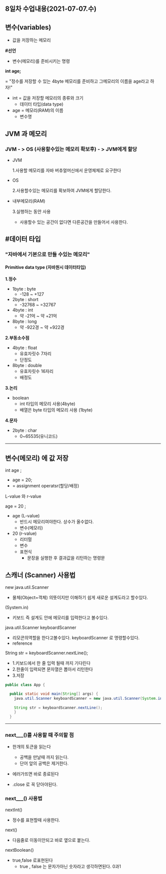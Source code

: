 ## 8일차 수업내용(2021-07-07.수)

## 변수(variables)

- 값을 저장하는 메모리

**#선언**

- 변수(메모리)를 준비시키는 명령

**int age;**

= "정수를 저장할 수 있는 4byte 메모리를 준비하고 그메모리의 이름을 age라고 하자!"

- int  = 값을 저장할 메모리의 종류와 크기
  - 데이터 타입(data type)
- age  = 메모리(RAM)의 이름
  - 변수명

## JVM 과 메모리

### JVM - > OS (사용할수있는 메모리 확보후) - > JVM에게 할당

- JVM

  1.사용할 메모리를 자바 버츄얼머신에서 운영체체로 요구한다

- OS

  2.사용할수있는 메모리를 확보하여 JVM에게 할당한다.

- 내부메모리(RAM)

  3.실행하는 동안 사용

  - 사용할수 있는 공간이 없다면 다른공간을 만들어서 사용한다.



## #데이터 타입

### "자바에서 기본으로 만들 수있는 메모리"

#### **Primitive data type (자바원시 데이터타입)**

**1.정수**

- 1byte : byte
  - -128 ~ +127
- 2byte : short
  -  -32768 ~ =32767
- 4byte : int
  -  약 -21억 ~ 약 +21억
- 8byte : long
  - 약 -922경 ~ 약 +922경

**2.부동소수점**

- 4byte : float
  - 유효자릿수 7자리
  - 단정도
- 8byte : double
  - 유효자릿수 16자리
  - 배정도

**3.논리**

- boolean
  - int 타입의 메모리 사용(4byte)
  - 배열은 byte 타입의 메모리 사용 (1byte)

**4.문자**

- 2byte : char
  - 0~65535(유니코드)

------

## 변수(메모리) 에 값 저장

int age ;

- age = 20;
- =  assignment operatsr(할당/배정)

L-value 와 r-value

age = 20 ;

- age  (L-value)
  - 반드시 메모리여야한다. 상수가 올수없다.
  - 변수(메모리)
- 20 (r-value)
  - 리터럴
  - 변수
  - 표현식
    - 문장을 실행한 후 결과값을 리턴하는 명령문

## 스캐너 (Scanner) 사용법

new java.util.Scanner

- 물체(Object=객체) 의뜻이지만 이해하기 쉽게 새로운 설계도라고 할수있다.

(System.in)

- 키보드 즉 설계도 안에 메모리를 입력한다고 볼수있다.

java.util.Scanner keyboardScanner

- 리모콘의역할을 한다고볼수있다. keyboardScanner 로 명령할수있다.
- reference

String str = keyboardScanner.nextLine();

- 1.키보드에서 한 줄 입력 될때 까지 기다린다
- 2.한줄이 입력되면 문자열은 뽑아서 리턴한다
- 3.저장

```java
public class App {

  public static void main(String[] args) {
    java.util.Scanner keyboardScanner = new java.util.Scanner(System.in);
    
    String str = keyboardScanner.nextLine();
    }
  }
```

------

### next___()를 사용할 때 주의할 점

- 한개의 토큰을 읽는다
  - 공백을 만날때 까지 읽는다.
  - 단어 앞의 공백은 제거한다.

- 에러가뜨면 바로 종료된다
- .close 로 꼭 닫아야된다.

### next___() 사용법

nextInt()

- 정수를 표현할때 사용한다.

next()

- 다음줄로 이동이안되고 바로 옆으로 붙는다.

nextBoolean()

- true,false 로표현된다
  - true , false 는 문자가아닌 숫자라고 생각하면된다. 0과1



